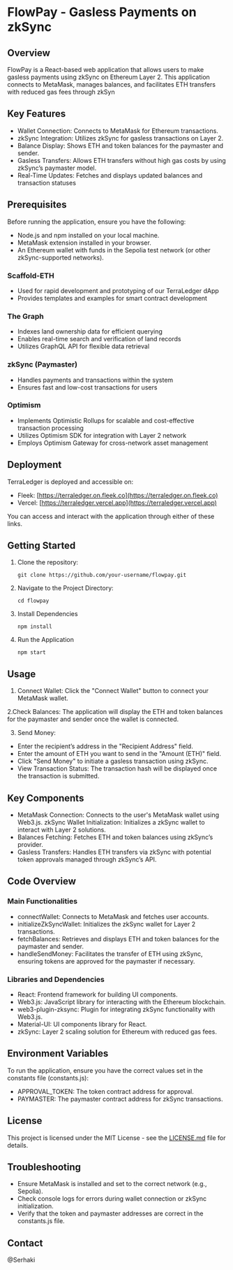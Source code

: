 # FlowPay - Gasless Payments on zkSync

## Overview

FlowPay is a React-based web application that allows users to make gasless payments using zkSync on Ethereum Layer 2. This application connects to MetaMask, manages balances, and facilitates ETH transfers with reduced gas fees through zkSyn

## Key Features

- Wallet Connection: Connects to MetaMask for Ethereum transactions.
- zkSync Integration: Utilizes zkSync for gasless transactions on Layer 2.
- Balance Display: Shows ETH and token balances for the paymaster and sender.
- Gasless Transfers: Allows ETH transfers without high gas costs by using zkSync’s paymaster model.
- Real-Time Updates: Fetches and displays updated balances and transaction statuses

## Prerequisites

Before running the application, ensure you have the following:
- Node.js and npm installed on your local machine.
- MetaMask extension installed in your browser.
- An Ethereum wallet with funds in the Sepolia test network (or other zkSync-supported networks).

### Scaffold-ETH
- Used for rapid development and prototyping of our TerraLedger dApp
- Provides templates and examples for smart contract development

### The Graph
- Indexes land ownership data for efficient querying
- Enables real-time search and verification of land records
- Utilizes GraphQL API for flexible data retrieval

### zkSync (Paymaster)
- Handles payments and transactions within the system
- Ensures fast and low-cost transactions for users

### Optimism
- Implements Optimistic Rollups for scalable and cost-effective transaction processing
- Utilizes Optimism SDK for integration with Layer 2 network
- Employs Optimism Gateway for cross-network asset management

## Deployment

TerraLedger is deployed and accessible on:

- Fleek: [https://terraledger.on.fleek.co](https://terraledger.on.fleek.co)
- Vercel: [https://terraledger.vercel.app](https://terraledger.vercel.app)

You can access and interact with the application through either of these links.

## Getting Started

1. Clone the repository:
   ```
   git clone https://github.com/your-username/flowpay.git
   ```

2. Navigate to the Project Directory:
   ```
   cd flowpay

   ```

3. Install Dependencies
   ```
   npm install
   ```

4. Run the Application
   ```
   npm start
   ```

## Usage

1. Connect Wallet: Click the "Connect Wallet" button to connect your MetaMask wallet.

2.Check Balances: The application will display the ETH and token balances for the paymaster and sender once the wallet is connected.

3. Send Money:

- Enter the recipient’s address in the "Recipient Address" field.
- Enter the amount of ETH you want to send in the "Amount (ETH)" field.
- Click "Send Money" to initiate a gasless transaction using zkSync.
- View Transaction Status: The transaction hash will be displayed once the transaction is submitted.

## Key Components
- MetaMask Connection: Connects to the user's MetaMask wallet using Web3.js.
zkSync Wallet Initialization: Initializes a zkSync wallet to interact with Layer 2 solutions.
- Balances Fetching: Fetches ETH and token balances using zkSync’s provider.
- Gasless Transfers: Handles ETH transfers via zkSync with potential token approvals managed through zkSync’s API.

## Code Overview

### Main Functionalities
- connectWallet: Connects to MetaMask and fetches user accounts.
- initializeZkSyncWallet: Initializes the zkSync wallet for Layer 2 transactions.
- fetchBalances: Retrieves and displays ETH and token balances for the paymaster and sender.
- handleSendMoney: Facilitates the transfer of ETH using zkSync, ensuring tokens are approved for the paymaster if necessary.
  
### Libraries and Dependencies
- React: Frontend framework for building UI components.
- Web3.js: JavaScript library for interacting with the Ethereum blockchain.
- web3-plugin-zksync: Plugin for integrating zkSync functionality with Web3.js.
- Material-UI: UI components library for React.
- zkSync: Layer 2 scaling solution for Ethereum with reduced gas fees.
  
## Environment Variables
To run the application, ensure you have the correct values set in the constants file (constants.js):
- APPROVAL_TOKEN: The token contract address for approval.
- PAYMASTER: The paymaster contract address for zkSync transactions.

## License
This project is licensed under the MIT License - see the [LICENSE.md](LICENSE.md) file for details.

## Troubleshooting

- Ensure MetaMask is installed and set to the correct network (e.g., Sepolia).
- Check console logs for errors during wallet connection or zkSync initialization.
- Verify that the token and paymaster addresses are correct in the constants.js file.

## Contact

@Serhaki
